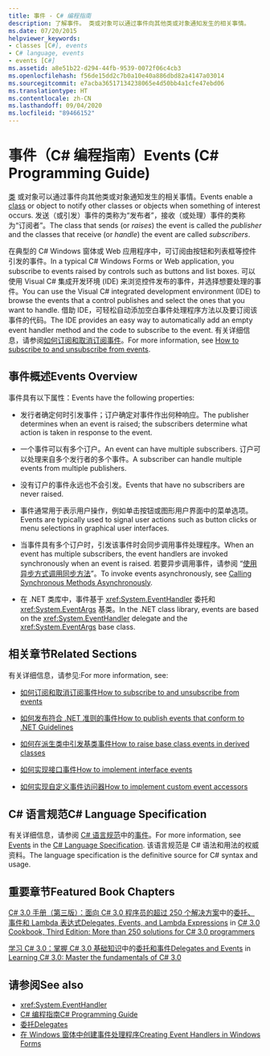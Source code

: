 ```yaml
---
title: 事件 - C# 编程指南
description: 了解事件。 类或对象可以通过事件向其他类或对象通知发生的相关事情。
ms.date: 07/20/2015
helpviewer_keywords:
- classes [C#], events
- C# language, events
- events [C#]
ms.assetid: a8e51b22-d294-44fb-9539-0072f06c4cb3
ms.openlocfilehash: f56de15dd2c7b0a10e40a886dbd82a4147a03014
ms.sourcegitcommit: e7acba36517134238065e4d50bb4a1cfe47ebd06
ms.translationtype: HT
ms.contentlocale: zh-CN
ms.lasthandoff: 09/04/2020
ms.locfileid: "89466152"
---
```

# <a name="events-c-programming-guide"></a><span data-ttu-id="0de54-104">事件（C# 编程指南）</span><span class="sxs-lookup"><span data-stu-id="0de54-104">Events (C# Programming Guide)</span></span>
<span data-ttu-id="0de54-105">[类](../../language-reference/keywords/class.md) 或对象可以通过事件向其他类或对象通知发生的相关事情。</span><span class="sxs-lookup"><span data-stu-id="0de54-105">Events enable a [class](../../language-reference/keywords/class.md) or object to notify other classes or objects when something of interest occurs.</span></span> <span data-ttu-id="0de54-106">发送（或引发）事件的类称为“发布者”，接收（或处理）事件的类称为“订阅者”。</span><span class="sxs-lookup"><span data-stu-id="0de54-106">The class that sends (or *raises*) the event is called the *publisher* and the classes that receive (or *handle*) the event are called *subscribers*.</span></span>  
  
<span data-ttu-id="0de54-107">在典型的 C# Windows 窗体或 Web 应用程序中，可订阅由按钮和列表框等控件引发的事件。</span><span class="sxs-lookup"><span data-stu-id="0de54-107">In a typical C# Windows Forms or Web application, you subscribe to events raised by controls such as buttons and list boxes.</span></span> <span data-ttu-id="0de54-108">可以使用 Visual C# 集成开发环境 (IDE) 来浏览控件发布的事件，并选择想要处理的事件。</span><span class="sxs-lookup"><span data-stu-id="0de54-108">You can use the Visual C# integrated development environment (IDE) to browse the events that a control publishes and select the ones that you want to handle.</span></span> <span data-ttu-id="0de54-109">借助 IDE，可轻松自动添加空白事件处理程序方法以及要订阅该事件的代码。</span><span class="sxs-lookup"><span data-stu-id="0de54-109">The IDE provides an easy way to automatically add an empty event handler method and the code to subscribe to the event.</span></span> <span data-ttu-id="0de54-110">有关详细信息，请参阅[如何订阅和取消订阅事件](./how-to-subscribe-to-and-unsubscribe-from-events.md)。</span><span class="sxs-lookup"><span data-stu-id="0de54-110">For more information, see [How to subscribe to and unsubscribe from events](./how-to-subscribe-to-and-unsubscribe-from-events.md).</span></span>
  
## <a name="events-overview"></a><span data-ttu-id="0de54-111">事件概述</span><span class="sxs-lookup"><span data-stu-id="0de54-111">Events Overview</span></span>  
 <span data-ttu-id="0de54-112">事件具有以下属性：</span><span class="sxs-lookup"><span data-stu-id="0de54-112">Events have the following properties:</span></span>  
  
- <span data-ttu-id="0de54-113">发行者确定何时引发事件；订户确定对事件作出何种响应。</span><span class="sxs-lookup"><span data-stu-id="0de54-113">The publisher determines when an event is raised; the subscribers determine what action is taken in response to the event.</span></span>  
  
- <span data-ttu-id="0de54-114">一个事件可以有多个订户。</span><span class="sxs-lookup"><span data-stu-id="0de54-114">An event can have multiple subscribers.</span></span> <span data-ttu-id="0de54-115">订户可以处理来自多个发行者的多个事件。</span><span class="sxs-lookup"><span data-stu-id="0de54-115">A subscriber can handle multiple events from multiple publishers.</span></span>  
  
- <span data-ttu-id="0de54-116">没有订户的事件永远也不会引发。</span><span class="sxs-lookup"><span data-stu-id="0de54-116">Events that have no subscribers are never raised.</span></span>  
  
- <span data-ttu-id="0de54-117">事件通常用于表示用户操作，例如单击按钮或图形用户界面中的菜单选项。</span><span class="sxs-lookup"><span data-stu-id="0de54-117">Events are typically used to signal user actions such as button clicks or menu selections in graphical user interfaces.</span></span>  
  
- <span data-ttu-id="0de54-118">当事件具有多个订户时，引发该事件时会同步调用事件处理程序。</span><span class="sxs-lookup"><span data-stu-id="0de54-118">When an event has multiple subscribers, the event handlers are invoked synchronously when an event is raised.</span></span> <span data-ttu-id="0de54-119">若要异步调用事件，请参阅 “[使用异步方式调用同步方法](../../../standard/asynchronous-programming-patterns/calling-synchronous-methods-asynchronously.md)”。</span><span class="sxs-lookup"><span data-stu-id="0de54-119">To invoke events asynchronously, see [Calling Synchronous Methods Asynchronously](../../../standard/asynchronous-programming-patterns/calling-synchronous-methods-asynchronously.md).</span></span>  
  
- <span data-ttu-id="0de54-120">在 .NET 类库中，事件基于 <xref:System.EventHandler> 委托和 <xref:System.EventArgs> 基类。</span><span class="sxs-lookup"><span data-stu-id="0de54-120">In the .NET class library, events are based on the <xref:System.EventHandler> delegate and the <xref:System.EventArgs> base class.</span></span>  
  
## <a name="related-sections"></a><span data-ttu-id="0de54-121">相关章节</span><span class="sxs-lookup"><span data-stu-id="0de54-121">Related Sections</span></span>  
 <span data-ttu-id="0de54-122">有关详细信息，请参见:</span><span class="sxs-lookup"><span data-stu-id="0de54-122">For more information, see:</span></span>  
  
- [<span data-ttu-id="0de54-123">如何订阅和取消订阅事件</span><span class="sxs-lookup"><span data-stu-id="0de54-123">How to subscribe to and unsubscribe from events</span></span>](./how-to-subscribe-to-and-unsubscribe-from-events.md)

- [<span data-ttu-id="0de54-124">如何发布符合 .NET 准则的事件</span><span class="sxs-lookup"><span data-stu-id="0de54-124">How to publish events that conform to .NET Guidelines</span></span>](./how-to-publish-events-that-conform-to-net-framework-guidelines.md)

- [<span data-ttu-id="0de54-125">如何在派生类中引发基类事件</span><span class="sxs-lookup"><span data-stu-id="0de54-125">How to raise base class events in derived classes</span></span>](./how-to-raise-base-class-events-in-derived-classes.md)

- [<span data-ttu-id="0de54-126">如何实现接口事件</span><span class="sxs-lookup"><span data-stu-id="0de54-126">How to implement interface events</span></span>](./how-to-implement-interface-events.md)

- [<span data-ttu-id="0de54-127">如何实现自定义事件访问器</span><span class="sxs-lookup"><span data-stu-id="0de54-127">How to implement custom event accessors</span></span>](./how-to-implement-custom-event-accessors.md)

## <a name="c-language-specification"></a><span data-ttu-id="0de54-128">C# 语言规范</span><span class="sxs-lookup"><span data-stu-id="0de54-128">C# Language Specification</span></span>  

<span data-ttu-id="0de54-129">有关详细信息，请参阅 [C# 语言规范](/dotnet/csharp/language-reference/language-specification/introduction)中的[事件](~/_csharplang/spec/classes.md#events)。</span><span class="sxs-lookup"><span data-stu-id="0de54-129">For more information, see [Events](~/_csharplang/spec/classes.md#events) in the [C# Language Specification](/dotnet/csharp/language-reference/language-specification/introduction).</span></span> <span data-ttu-id="0de54-130">该语言规范是 C# 语法和用法的权威资料。</span><span class="sxs-lookup"><span data-stu-id="0de54-130">The language specification is the definitive source for C# syntax and usage.</span></span>
  
## <a name="featured-book-chapters"></a><span data-ttu-id="0de54-131">重要章节</span><span class="sxs-lookup"><span data-stu-id="0de54-131">Featured Book Chapters</span></span>  
 <span data-ttu-id="0de54-132">[C# 3.0 手册（第三版）：面向 C# 3.0 程序员的超过 250 个解决方案](https://docs.microsoft.com/previous-versions/visualstudio/visual-studio-2008/ff518995%28v=orm.10%29)中的[委托、事件和 Lambda 表达式](https://docs.microsoft.com/previous-versions/visualstudio/visual-studio-2008/ff518994%28v=orm.10%29)</span><span class="sxs-lookup"><span data-stu-id="0de54-132">[Delegates, Events, and Lambda Expressions](https://docs.microsoft.com/previous-versions/visualstudio/visual-studio-2008/ff518994%28v=orm.10%29) in [C# 3.0 Cookbook, Third Edition: More than 250 solutions for C# 3.0 programmers](https://docs.microsoft.com/previous-versions/visualstudio/visual-studio-2008/ff518995%28v=orm.10%29)</span></span>  
  
 <span data-ttu-id="0de54-133">[学习 C# 3.0：掌握 C# 3.0 基础知识](https://docs.microsoft.com/previous-versions/visualstudio/visual-studio-2008/ff652493%28v=orm.10%29)中的[委托和事件](https://docs.microsoft.com/previous-versions/visualstudio/visual-studio-2008/ff652490%28v=orm.10%29)</span><span class="sxs-lookup"><span data-stu-id="0de54-133">[Delegates and Events](https://docs.microsoft.com/previous-versions/visualstudio/visual-studio-2008/ff652490%28v=orm.10%29) in [Learning C# 3.0: Master the fundamentals of C# 3.0](https://docs.microsoft.com/previous-versions/visualstudio/visual-studio-2008/ff652493%28v=orm.10%29)</span></span>  
  
## <a name="see-also"></a><span data-ttu-id="0de54-134">请参阅</span><span class="sxs-lookup"><span data-stu-id="0de54-134">See also</span></span>

- <xref:System.EventHandler>
- [<span data-ttu-id="0de54-135">C# 编程指南</span><span class="sxs-lookup"><span data-stu-id="0de54-135">C# Programming Guide</span></span>](../index.md)
- [<span data-ttu-id="0de54-136">委托</span><span class="sxs-lookup"><span data-stu-id="0de54-136">Delegates</span></span>](../delegates/index.md)
- [<span data-ttu-id="0de54-137">在 Windows 窗体中创建事件处理程序</span><span class="sxs-lookup"><span data-stu-id="0de54-137">Creating Event Handlers in Windows Forms</span></span>](../../../framework/winforms/creating-event-handlers-in-windows-forms.md)
